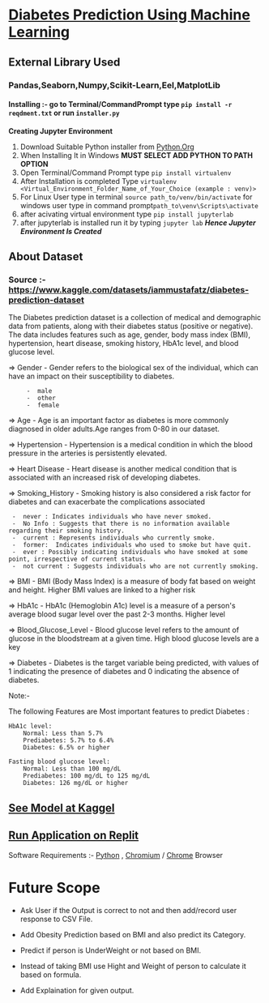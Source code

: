 # [Diabetes Prediction Using Machine Learning](https://replit.com/@shivampatel2552/DiabetesPredictionUsingMachineLearning)
## External Library Used 
### Pandas,Seaborn,Numpy,Scikit-Learn,Eel,MatplotLib
#### Installing :- go to Terminal/CommandPrompt type ```pip install -r reqdment.txt``` or run ```installer.py```

**Creating Jupyter Environment**
1) Download Suitable Python installer from [Python.Org](https://www.python.org/)
2) When Installing It in Windows **MUST SELECT ADD PYTHON TO PATH OPTION**
3) Open Terminal/Command Prompt type ```pip install virtualenv```
4) After Installation is completed Type ```virtualenv <Virtual_Environment_Folder_Name_of_Your_Choice (example : venv)>```
5) For Linux User type in terminal ```source path_to/venv/bin/activate``` for windows user type in command prompt```path_to\venv\Scripts\activate```
6) after acivating virtual environment type ```pip install jupyterlab```
7) after jupyterlab is installed run it by typing ```jupyter lab```
___Hence Jupyter Environment Is Created___

## About Dataset

### Source :- https://www.kaggle.com/datasets/iammustafatz/diabetes-prediction-dataset

The Diabetes prediction dataset is a collection of medical and demographic data from patients, along with their diabetes status (positive or negative). The data includes features such as age, gender, body mass index (BMI), hypertension, heart disease, smoking history, HbA1c level, and blood glucose level.

=> Gender - Gender refers to the biological sex of the individual, which can have an impact on their susceptibility to diabetes.

         -  male
         -  other
         -  female
         
=> Age - Age is an important factor as diabetes is more commonly diagnosed in older adults.Age ranges from 0-80 in our dataset.

=> Hypertension - Hypertension is a medical condition in which the blood pressure in the arteries is persistently elevated.

=> Heart Disease - Heart disease is another medical condition that is associated with an increased risk of developing diabetes.

=> Smoking_History - Smoking history is also considered a risk factor for diabetes and can exacerbate the complications associated
 
     -  never : Indicates individuals who have never smoked.
     -  No Info : Suggests that there is no information available regarding their smoking history.
     -  current : Represents individuals who currently smoke.
     -  former:  Indicates individuals who used to smoke but have quit.
     -  ever : Possibly indicating individuals who have smoked at some point, irrespective of current status.
     -  not current : Suggests individuals who are not currently smoking.
     
=> BMI - BMI (Body Mass Index) is a measure of body fat based on weight and height. Higher BMI values are linked to a higher risk

=> HbA1c - HbA1c (Hemoglobin A1c) level is a measure of a person's average blood sugar level over the past 2-3 months. Higher level

=> Blood_Glucose_Level - Blood glucose level refers to the amount of glucose in the bloodstream at a given time. High blood glucose levels are a key

=> Diabetes - Diabetes is the target variable being predicted, with values of 1 indicating the presence of diabetes and 0 indicating the absence of diabetes.

Note:-

The following Features are Most important features to predict Diabetes :

    HbA1c level:
        Normal: Less than 5.7%
        Prediabetes: 5.7% to 6.4%
        Diabetes: 6.5% or higher

    Fasting blood glucose level:
        Normal: Less than 100 mg/dL
        Prediabetes: 100 mg/dL to 125 mg/dL
        Diabetes: 126 mg/dL or higher
        
## [See Model at Kaggel](https://www.kaggle.com/sh1vam2003/diabetes-prediction)
## [Run Application on Replit](https://replit.com/@shivampatel2552/DiabetesPredictionUsingMachineLearning)

Software Requirements :-
           [Python](https://www.python.org/) ,
           [Chromium](https://www.kali.org/tools/chromium/) / [Chrome](https://www.google.com/intl/en_in/chrome/) Browser

# Future Scope

+ Ask User if the Output is correct to not and then add/record user response to CSV File. <p>
+ Add Obesity Prediction based on BMI and also predict its Category. <p>
+ Predict if person is UnderWeight or not based on BMI. <p>
+ Instead of taking BMI use Hight and Weight of person to calculate it based on formula. <p>
+ Add Explaination for given output.
